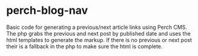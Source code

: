 perch-blog-nav
==============

Basic code for generating a previous/next article links using Perch CMS. The php grabs the previous and next post by published date and uses the html templates to generate the markup. If there is no previous or next post their is a fallback in the php to make sure the html is complete.
